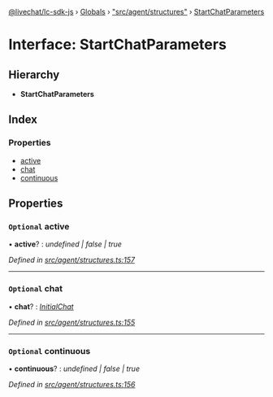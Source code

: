 [@livechat/lc-sdk-js](../README.md) › [Globals](../globals.md) › ["src/agent/structures"](../modules/_src_agent_structures_.md) › [StartChatParameters](_src_agent_structures_.startchatparameters.md)

# Interface: StartChatParameters

## Hierarchy

* **StartChatParameters**

## Index

### Properties

* [active](_src_agent_structures_.startchatparameters.md#optional-active)
* [chat](_src_agent_structures_.startchatparameters.md#optional-chat)
* [continuous](_src_agent_structures_.startchatparameters.md#optional-continuous)

## Properties

### `Optional` active

• **active**? : *undefined | false | true*

*Defined in [src/agent/structures.ts:157](https://github.com/livechat/lc-sdk-js/blob/9364105/src/agent/structures.ts#L157)*

___

### `Optional` chat

• **chat**? : *[InitialChat](_src_objects_index_.initialchat.md)*

*Defined in [src/agent/structures.ts:155](https://github.com/livechat/lc-sdk-js/blob/9364105/src/agent/structures.ts#L155)*

___

### `Optional` continuous

• **continuous**? : *undefined | false | true*

*Defined in [src/agent/structures.ts:156](https://github.com/livechat/lc-sdk-js/blob/9364105/src/agent/structures.ts#L156)*
